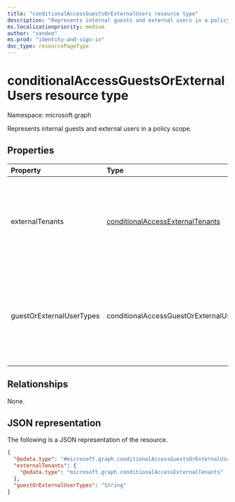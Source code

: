 ```yaml
---
title: "conditionalAccessGuestsOrExternalUsers resource type"
description: "Represents internal guests and external users in a policy scope."
ms.localizationpriority: medium
author: "sandeo"
ms.prod: "identity-and-sign-in"
doc_type: resourcePageType
---
```


# conditionalAccessGuestsOrExternalUsers resource type

Namespace: microsoft.graph

Represents internal guests and external users in a policy scope.

## Properties

| Property     | Type        | Description |
|:-------------|:------------|:------------|
| externalTenants | [conditionalAccessExternalTenants](conditionalaccessexternaltenants.md) | The tenant IDs of the selected types of external users. Either all B2B tenant or a collection of tenant IDs. External tenants can be specified only when the property **guestOrExternalUserTypes** is not `null` or an empty String. |
| guestOrExternalUserTypes | conditionalAccessGuestOrExternalUserTypes | Indicates internal guests or external user types. This is a multi-valued property. Possible values are: `internalGuest`, `b2bCollaborationGuest`, `b2bCollaborationMember`, `b2bDirectConnectUser`,  `otherExternalUser`, `serviceProvider`, `unknownFutureValue`. |

## Relationships

None.

## JSON representation

The following is a JSON representation of the resource.

<!-- {
  "blockType": "resource",
  "@odata.type": "microsoft.graph.conditionalAccessGuestsOrExternalUsers"
}
-->
``` json
{
  "@odata.type": "#microsoft.graph.conditionalAccessGuestsOrExternalUsers",
  "externalTenants": {
    "@odata.type": "microsoft.graph.conditionalAccessExternalTenants"
  },
  "guestOrExternalUserTypes": "String"
}
```
